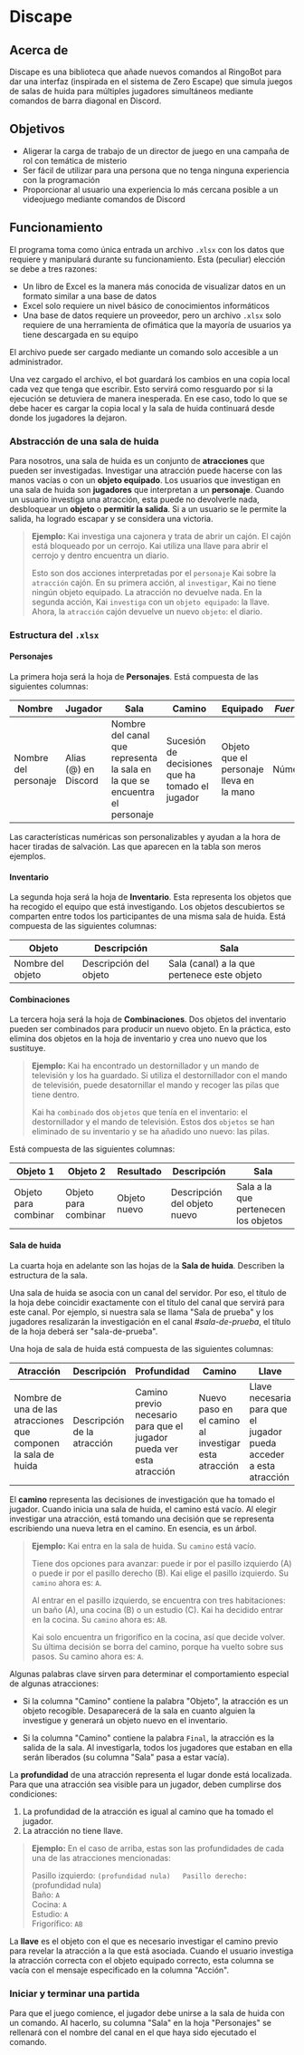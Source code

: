 # Discape

## Acerca de

Discape es una biblioteca que añade nuevos comandos al RingoBot para dar una interfaz (inspirada en el sistema de Zero Escape) que simula juegos de salas de huida para múltiples jugadores simultáneos mediante comandos de barra diagonal en Discord.

## Objetivos

* Aligerar la carga de trabajo de un director de juego en una campaña de rol con temática de misterio
* Ser fácil de utilizar para una persona que no tenga ninguna experiencia con la programación
* Proporcionar al usuario una experiencia lo más cercana posible a un videojuego mediante comandos de Discord

## Funcionamiento

El programa toma como única entrada un archivo `.xlsx` con los datos que requiere y manipulará durante su funcionamiento. Esta (peculiar) elección se debe a tres razones:

* Un libro de Excel es la manera más conocida de visualizar datos en un formato similar a una base de datos
* Excel solo requiere un nivel básico de conocimientos informáticos
* Una base de datos requiere un proveedor, pero un archivo `.xlsx` solo requiere de una herramienta de ofimática que la mayoría de usuarios ya tiene descargada en su equipo

El archivo puede ser cargado mediante un comando solo accesible a un administrador.

Una vez cargado el archivo, el bot guardará los cambios en una copia local cada vez que tenga que escribir. Esto servirá como resguardo por si la ejecución se detuviera de manera inesperada. En ese caso, todo lo que se debe hacer es cargar la copia local y la sala de huida continuará desde donde los jugadores la dejaron.

### Abstracción de una sala de huida

Para nosotros, una sala de huida es un conjunto de **atracciones** que pueden ser investigadas. Investigar una atracción puede hacerse con las manos vacías o con un **objeto equipado**. Los usuarios que investigan en una sala de huida son **jugadores** que interpretan a un **personaje**. Cuando un usuario investiga una atracción, esta puede no devolverle nada, desbloquear un **objeto** o **permitir la salida**. Si a un usuario se le permite la salida, ha logrado escapar y se considera una victoria.

> **Ejemplo:** Kai investiga una cajonera y trata de abrir un cajón. El cajón está bloqueado por un cerrojo. Kai utiliza una llave para abrir el cerrojo y dentro encuentra un diario.
>
> Esto son dos acciones interpretadas por el `personaje` Kai sobre la `atracción` cajón. En su primera acción, al `investigar`, Kai no tiene ningún objeto equipado. La atracción no devuelve nada. En la segunda acción, Kai `investiga` con un `objeto equipado`: la llave. Ahora, la `atracción` cajón devuelve un nuevo `objeto`: el diario.

### Estructura del `.xlsx`

#### Personajes

La primera hoja será la hoja de **Personajes**.
Está compuesta de las siguientes columnas:

| Nombre | Jugador | Sala | Camino | Equipado | *Fuerza* | *Resistencia* | *Agilidad* | *Inteligencia* | *Suerte* |
| --- | --- | --- | --- | --- | --- | --- | --- | --- | --- |
| Nombre del personaje | Alias (@) en Discord | Nombre del canal que representa la sala en la que se encuentra el personaje | Sucesión de decisiones que ha tomado el jugador | Objeto que el personaje lleva en la mano | Número | Número | Número | Número | Número |

Las características numéricas son personalizables y ayudan a la hora de hacer tiradas de salvación. Las que aparecen en la tabla son meros ejemplos.

#### Inventario

La segunda hoja será la hoja de **Inventario**. Esta representa los objetos que ha recogido el equipo que está investigando. Los objetos descubiertos se comparten entre todos los participantes de una misma sala de huida.
Está compuesta de las siguientes columnas:

| Objeto | Descripción | Sala |
| --- | --- | --- |
| Nombre del objeto | Descripción del objeto | Sala (canal) a la que pertenece este objeto

#### Combinaciones

La tercera hoja será la hoja de **Combinaciones**. Dos objetos del inventario pueden ser combinados para producir un nuevo objeto. En la práctica, esto elimina dos objetos en la hoja de inventario y crea uno nuevo que los sustituye.

> **Ejemplo:** Kai ha encontrado un destornillador y un mando de televisión y los ha guardado. Si utiliza el destornillador con el mando de televisión, puede desatornillar el mando y recoger las pilas que tiene dentro.
>
> Kai ha `combinado` dos `objetos` que tenía en el inventario: el destornillador y el mando de televisión. Estos dos `objetos` se han eliminado de su inventario y se ha añadido uno nuevo: las pilas.

Está compuesta de las siguientes columnas:

| Objeto 1 | Objeto 2 | Resultado | Descripción | Sala |
| --- | --- | --- | --- | --- |
| Objeto para combinar | Objeto para combinar | Objeto nuevo | Descripción del objeto nuevo | Sala a la que pertenecen los objetos |

#### Sala de huida

La cuarta hoja en adelante son las hojas de la **Sala de huida**. Describen la estructura de la sala.

Una sala de huida se asocia con un canal del servidor. Por eso, el título de la hoja debe coincidir exactamente con el título del canal que servirá para este canal. Por ejemplo, si nuestra sala se llama "Sala de prueba" y los jugadores resalizarán la investigación en el canal *#sala-de-prueba*, el título de la hoja deberá ser "sala-de-prueba".

Una hoja de sala de huida está compuesta de las siguientes columnas:

| Atracción | Descripción | Profundidad | Camino | Llave | Acción |
| --- | --- | --- | --- | --- | --- |
| Nombre de una de las atracciones que componen la sala de huida | Descripción de la atracción | Camino previo necesario para que el jugador pueda ver esta atracción | Nuevo paso en el camino al investigar esta atracción | Llave necesaria para que el jugador pueda acceder a esta atracción | Descripción de la acción que revela esta atracción al usar la llave |

El **camino** representa las decisiones de investigación que ha tomado el jugador. Cuando inicia una sala de huida, el camino está vacío. Al elegir investigar una atracción, está tomando una decisión que se representa escribiendo una nueva letra en el camino. En esencia, es un árbol.

> **Ejemplo:** Kai entra en la sala de huida. Su `camino` está vacío.
>
> Tiene dos opciones para avanzar: puede ir por el pasillo izquierdo (A) o puede ir por el pasillo derecho (B). Kai elige el pasillo izquierdo. Su `camino` ahora es: `A`.
>
> Al entrar en el pasillo izquierdo, se encuentra con tres habitaciones: un baño (A), una cocina (B) o un estudio (C). Kai ha decidido entrar en la cocina. Su `camino` ahora es: `AB`.
>
> Kai solo encuentra un frigorífico en la cocina, así que decide volver. Su última decisión se borra del camino, porque ha vuelto sobre sus pasos. Su camino ahora es: `A`.

Algunas palabras clave sirven para determinar el comportamiento especial de algunas atracciones:

* Si la columna "Camino" contiene la palabra "Objeto", la atracción es un objeto recogible. Desaparecerá de la sala en cuanto alguien la investigue y generará un objeto nuevo en el inventario.

* Si la columna "Camino" contiene la palabra `Final`, la atracción es la salida de la sala. Al investigarla, todos los jugadores que estaban en ella serán liberados (su columna "Sala" pasa a estar vacía).

La **profundidad** de una atracción representa el lugar donde está localizada. Para que una atracción sea visible para un jugador, deben cumplirse dos condiciones:

1. La profundidad de la atracción es igual al camino que ha tomado el jugador.
2. La atracción no tiene llave.

> **Ejemplo:** En el caso de arriba, estas son las profundidades de cada una de las atracciones mencionadas:
>
> Pasillo izquierdo: `` (profundidad nula)  
> Pasillo derecho: `` (profundidad nula)  
> Baño: `A`  
> Cocina: `A`  
> Estudio: `A`  
> Frigorífico: `AB`  

La **llave** es el objeto con el que es necesario investigar el camino previo para revelar la atracción a la que está asociada. Cuando el usuario investiga la atracción correcta con el objeto equipado correcto, esta columna se vacía con el mensaje especificado en la columna "Acción".

### Iniciar y terminar una partida

Para que el juego comience, el jugador debe unirse a la sala de huida con un comando. Al hacerlo, su columna "Sala" en la hoja "Personajes" se rellenará con el nombre del canal en el que haya sido ejecutado el comando.
